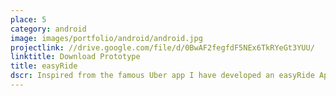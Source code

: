 ```yaml
---
place: 5
category: android
image: images/portfolio/android/android.jpg
projectlink: //drive.google.com/file/d/0BwAF2fegfdF5NEx6TkRYeGt3YUU/
linktitle: Download Prototype
title: easyRide
dscr: Inspired from the famous Uber app I have developed an easyRide App which can be used to provide transportation when need. User can register and get a taxi on demand using the GPS sensor of their cellphone. There are two different views for driver and customer.<br> Try installing it in two devices one as a rider and other as a driver. From the device with rider mode active create a request and from the other device with driver mode accept the request and the workflow will follow... There is a scope for furthur development, as I developed it as a prototype.<br><strong>Disclaimer- Want this app just to test the functionality ? (Don't share it & uninstall it after testing)</strong>
---
```


